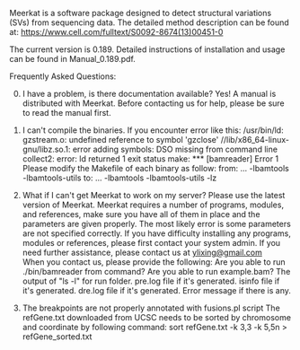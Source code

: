 Meerkat is a software package designed to detect structural variations (SVs) from sequencing data. The detailed method description can be found at:
https://www.cell.com/fulltext/S0092-8674(13)00451-0

The current version is 0.189. Detailed instructions of installation and usage can be found in Manual_0.189.pdf.

Frequently Asked Questions:

0. I have a problem, is there documentation available?
Yes! A manual is distributed with Meerkat. Before contacting us for help, please be sure to read the manual first.

1. I can't compile the binaries.
If you encounter error like this:
/usr/bin/ld: gzstream.o: undefined reference to symbol 'gzclose'
//lib/x86_64-linux-gnu/libz.so.1: error adding symbols: DSO missing from command line
collect2: error: ld returned 1 exit status
make: *** [bamreader] Error 1
Please modify the Makefile of each binary as follow:
from: ... -lbamtools -lbamtools-utils
to: ... -lbamtools -lbamtools-utils -lz

2. What if I can't get Meerkat to work on my server?
Please use the latest version of Meerkat. Meerkat requires a number of programs, modules, and references, make sure you have all of them in place and the parameters are given properly. The most likely error is some parameters are not specified correctly. If you have difficulty installing any programs, modules or references, please first contact your system admin. If you need further assistance, please contact us at ylixing@gmail.com	
When you contact us, please provide the following: Are you able to run ./bin/bamreader from command?
Are you able to run example.bam?
The output of "ls -l" for run folder.
pre.log file if it's generated.
isinfo file if it's generated.
dre.log file if it's generated.
Error message if there is any.

3. The breakpoints are not properly annotated with fusions.pl script
The refGene.txt downloaded from UCSC needs to be sorted by chromosome and coordinate by following command:
sort refGene.txt -k 3,3 -k 5,5n > refGene_sorted.txt
